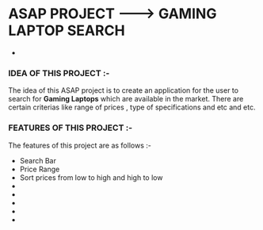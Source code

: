 # ASAP PROJECT ---> GAMING LAPTOP SEARCH
*
### IDEA OF THIS PROJECT :-
The idea of this ASAP project is to create an application for the user to search for **Gaming Laptops** which are available in the market. There are certain criterias like range of prices , type of specifications and etc and etc.
### FEATURES OF THIS PROJECT :-
The features of this project are as follows :-
* Search Bar
* Price Range
* Sort prices from low to high and high to low
* 
*
*
*
*